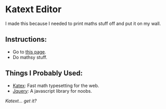 # Katext Editor
I made this because I needed to print maths stuff off and put it on my wall.

## Instructions:
- Go to [this page]().
- Do mathsy stuff.

## Things I Probably Used:
- [Katex](https://github.com/Khan/KaTeX): Fast math typesetting for the web.
- [Jquery](https://github.com/jquery/jquery): A javascript library for noobs.

*Katext... get it?*
